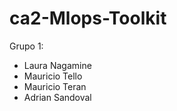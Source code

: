 # ca2-Mlops-Toolkit

Grupo 1: 
- Laura Nagamine
- Mauricio Tello
- Mauricio Teran
- Adrian Sandoval
